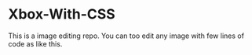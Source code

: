 # Xbox-With-CSS
This is a image editing repo. 
You can too edit any image with few lines of code as like this.

